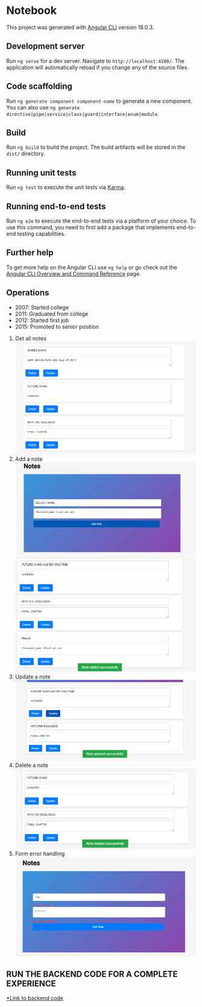# Notebook

This project was generated with [Angular CLI](https://github.com/angular/angular-cli) version 18.0.3.

## Development server

Run `ng serve` for a dev server. Navigate to `http://localhost:4200/`. The application will automatically reload if you change any of the source files.

## Code scaffolding

Run `ng generate component component-name` to generate a new component. You can also use `ng generate directive|pipe|service|class|guard|interface|enum|module`.

## Build

Run `ng build` to build the project. The build artifacts will be stored in the `dist/` directory.

## Running unit tests

Run `ng test` to execute the unit tests via [Karma](https://karma-runner.github.io).

## Running end-to-end tests

Run `ng e2e` to execute the end-to-end tests via a platform of your choice. To use this command, you need to first add a package that implements end-to-end testing capabilities.

## Further help

To get more help on the Angular CLI use `ng help` or go check out the [Angular CLI Overview and Command Reference](https://angular.dev/tools/cli) page.


## Operations

<ul class="timeline">
  <li class="timeline-item">2007: Started college</li>
  <li class="timeline-item">2011: Graduated from college</li>
  <li class="timeline-item">2012: Started first job</li>
  <li class="timeline-item">2015: Promoted to senior position</li>
</ul>

1. Get all notes
   ![Get Operation](public/assets/images/ALL_NOTES.PNG)
2. Add a note
   ![Create Operation](public/assets/images/ADD_NOTE_1.png)
   ![Create Operation](public/assets/images/ADD_NOTE2.png)
3. Update a note
   ![Update Operation](public/assets/images/UPDATE%20NOTE.png)
4. Delete a note
   ![Delete Operation](public/assets/images/DELETE%20NOTE.png)
5. Form error handling
   ![Error handling Operation](public/assets/images/ERROR_HANDLING.PNG)








## RUN THE BACKEND CODE FOR A COMPLETE EXPERIENCE

[*Link to backend code ](https://github.com/Panther-12/teach2give_tasks/tree/main/notebook)
